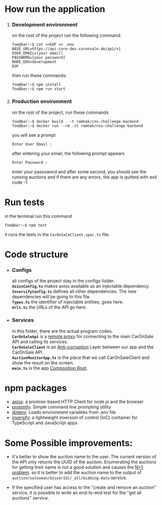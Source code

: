 # How run the application
1. ### Development environment
   on the root of the project run the following command:
   ```console
   foo@bar:~$ cat <<EOF >> .env
   BASE_URL=https://api-core-dev.caronsale.de/api/v1
   USER_EMAIL=[your email]
   PASSWORD=[your password]
   NODE_ENV=development
   EOF
   ```
   then run these commands:
   ```console
   foo@bar:~$ npm install
   foo@bar:~$ npm run start
   ```
2. ### Production environment
   on the root of the project, run these commands
   ```console
   foo@bar:~$ docker build . -t ramhak/cos-challenge-backend
   foo@bar:~$ docker run --rm -it ramhak/cos-challenge-backend
   ```
   you will see a prompt
   ```console
   Enter User Email :
   ```
   after entering your email, the following prompt appears
   ```console
   Enter Password :
   ```
   enter your passoword and after some second, you should see the running auctions and if there are any errors, the app is quitted with exit code -1

 # Run tests
   in the terminal run this command
   ```console
   foo@bar:~$ npm test
   ```
   it runs the tests in the `CarOnSaleClient.spec.ts` file.

# Code structure
* ### Configs
 
   all configs of the project stay in the configs folder.  
 **`AxiosConfig.ts`** makes axios available as an injectable dependency.  
**`InversifyConfig.ts`** defines all other dependencies. The new dependencies will be going to this file.  
**`Types.ts`** the identifier of injectable entities, goes here.  
**`Urls.ts`** the URLs of the  API go here.  

* ### Services
   in this folder, there are the actual program codes.  
**`CarOnSaleApi`** is a [remote proxy](https://en.wikipedia.org/wiki/Proxy_pattern#Remote_proxy) for connecting to the main CarOnSale API and calling its services.  
**`CarOnSaleClient`** is an  [Anti-corruption](https://docs.microsoft.com/en-us/azure/architecture/patterns/anti-corruption-layer) Layer between our app and the CarOnSale API.  
**`AuctionMonitorApp.ts`** is the place that we call CarOnSaleClient and show the result on the screen.  
**`main.ts`** is the app [Composition Root](https://freecontent.manning.com/dependency-injection-in-net-2nd-edition-understanding-the-composition-root/).

# npm packages
  * [axios](https://www.axios.com/): a promise-based HTTP Client for node.js and the browser  
  * [propmtly](https://www.npmjs.com/package/promptly): Simple command line prompting utility  
  * [dotenv](https://www.npmjs.com/package/dotenv): Loads environment variables from .env file  
  * [inversify](https://inversify.io/): a lightweight inversion of control (IoC) container for TypeScript and JavaScript apps

# Some Possible improvements:
  * it's better to show the auction name to the user.
The current version of the API only returns the UUID of the auction.
Enumerating the auctions for getting their name is not a good solution and causes the  [N+1 problem](https://restfulapi.net/rest-api-n-1-problem/).
so it is better to add the auction name to the output of `auction/salesman/${userId}/_all/bidding-data`
service.

  * If the specified user has access to the "create and remove an auction" service, it is possible to write an end-to-end test for the "get all auctions" service. 













